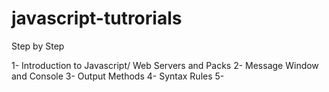 # javascript-tutrorials
Step by Step

1- Introduction to Javascript/ Web Servers and Packs
2- Message Window and Console
3- Output  Methods
4- Syntax Rules
5- 
